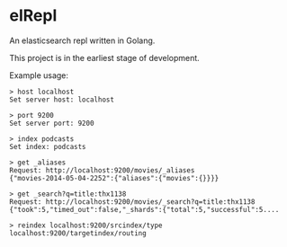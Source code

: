 elRepl
======

An elasticsearch repl written in Golang.


This project is in the earliest stage of development.


Example usage:

```
> host localhost
Set server host: localhost

> port 9200
Set server port: 9200

> index podcasts
Set index: podcasts

> get _aliases
Request: http://localhost:9200/movies/_aliases
{"movies-2014-05-04-2252":{"aliases":{"movies":{}}}}

> get _search?q=title:thx1138
Request: http://localhost:9200/movies/_search?q=title:thx1138
{"took":5,"timed_out":false,"_shards":{"total":5,"successful":5....

> reindex localhost:9200/srcindex/type localhost:9200/targetindex/routing

```
